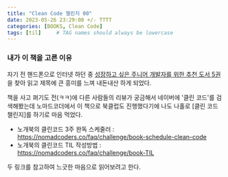 ```yaml
---
title: "Clean Code 챌린지 00" 
date: 2023-05-26 23:29:08 +/- TTTT
categories: [BOOKS, Clean Code]
tags: [til]     # TAG names should always be lowercase
---
```

### 내가 이 책을 고른 이유
 자기 전 핸드폰으로 인터넷 하던 중 [성장하고 싶은 주니어 개발자를 위한 추천 도서 5권](https://yozm.wishket.com/magazine/detail/1892/)을 찾아 읽고 제목에 큰 흥미를 느껴 내돈내산 하게 되었다.

책을 사고 펴기도 전(ㅋㅋ)에 다른 사람들의 리뷰가 궁금해서 네이버에 '클린 코드'를 검색해봤는데 노마드코더에서 이 책으로 북클럽도 진행했다기에 나도 나홀로 [클린 코드 챌린지]를 하기로 마음 먹었다.

* 노개북의 클린코드 3주 완독 스케줄러 : <https://nomadcoders.co/faq/challenge/book-schedule-clean-code>
* 노개북의 클린코드 TIL 작성방법 : <https://nomadcoders.co/faq/challenge/book-TIL>

두 링크를 참고하여 느긋한 마음으로 읽어보려고 한다.